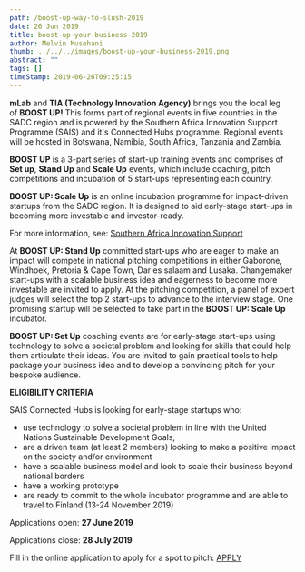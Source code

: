 ```yaml
---
path: /boost-up-way-to-slush-2019
date: 26 Jun 2019
title: boost-up-your-business-2019
author: Melvin Musehani
thumb: ../../../images/boost-up-your-business-2019.png
abstract: ""
tags: []
timeStamp: 2019-06-26T09:25:15
---
```


**mLab** and **TIA (Technology Innovation Agency)** brings you the local leg of **BOOST UP!** This forms part of regional events in five countries in the SADC region and is powered by the Southern Africa Innovation Support Programme (SAIS) and it's Connected Hubs programme. Regional events will be hosted in Botswana, Namibia, South Africa, Tanzania and Zambia.

**BOOST UP** is a 3-part series of start-up training events and comprises of **Set up**, **Stand Up** and **Scale Up** events, which include coaching, pitch competitions and incubation of 5 start-ups representing each country.

**BOOST UP: Scale Up** is an online incubation programme for impact-driven startups from the SADC region. It is designed to aid early-stage start-ups in becoming more investable and investor-ready.

For more information, see: [Southern Africa Innovation Support](https:&#x2F;&#x2F;www.saisprogramme.org&#x2F;connectedhubs&#x2F;boostup)

At **BOOST UP: Stand Up** committed start-ups who are eager to make an impact will compete in national pitching competitions in either Gaborone, Windhoek, Pretoria &amp; Cape Town, Dar es salaam and Lusaka. Changemaker start-ups with a scalable business idea and eagerness to become more investable are invited to apply. At the pitching competition, a panel of expert judges will select the top 2 start-ups to advance to the interview stage. One promising startup will be selected to take part in the **BOOST UP: Scale Up** incubator.

**BOOST UP: Set Up** coaching events are for early-stage start-ups using technology to solve a societal problem and looking for skills that could help them articulate their ideas. You are invited to gain practical tools to help package your business idea and to develop a convincing pitch for your bespoke audience.

**ELIGIBILITY CRITERIA**

SAIS Connected Hubs is looking for early-stage startups who:

*   use technology to solve a societal problem in line with the United Nations Sustainable Development Goals,
*   are a driven team (at least 2 members) looking to make a positive impact on the society and&#x2F;or environment
*   have a scalable business model and look to scale their business beyond national borders
*   have a working prototype
*   are ready to commit to the whole incubator programme and are able to travel to Finland (13-24 November 2019)

Applications open: **27 June 2019**

Applications close: **28 July 2019**

Fill in the online application to apply for a spot to pitch: [APPLY](https:&#x2F;&#x2F;docs.google.com&#x2F;forms&#x2F;d&#x2F;e&#x2F;1FAIpQLSdoANfeFMe3dWMClnPQnQqa4jJaUD_2ET9MkoGInyNIe5zaOQ&#x2F;viewform)


